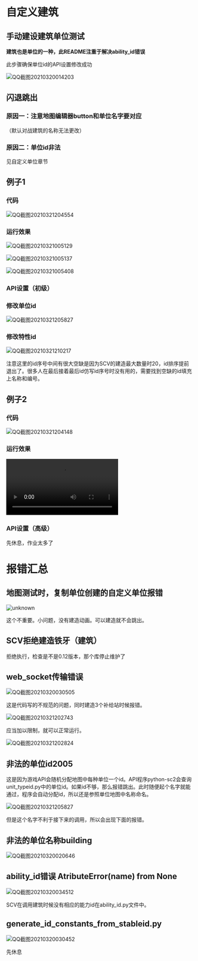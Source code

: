 # 自定义建筑
## 手动建设建筑单位测试
**建筑也是单位的一种，此README注重于解决ability_id错误**

此步骤确保单位id的API设置修改成功

![QQ截图20210320014203](QQ截图20210320014203.png)

## 闪退跳出
### 原因一：**注意地图编辑器button和单位名字要对应**

（默认对战建筑的名称无法更改）
### 原因二：单位id非法

见自定义单位章节

## 例子1
### 代码

![QQ截图20210321204554](QQ截图20210321204554.png)

### 运行效果

![QQ截图20210321005129](QQ截图20210321005129.png)

![QQ截图20210321005137](QQ截图20210321005137.png)

![QQ截图20210321005408](QQ截图20210321005408.png)

### API设置（初级）

### 修改单位id

![QQ截图20210321205827](QQ截图20210321205827.png)
### 修改特性id
![QQ截图20210321210217](QQ截图20210321210217.png)

注意这里的id序号中间有很大空缺是因为SCV的建造最大数量时20，id排序提前退出了。很多人在最后接着最后id仿写id序号时没有用的，需要找到空缺的id填充上名称和编号。

## 例子2
### 代码

![QQ截图20210321204148](QQ截图20210321204148.png)

### 运行效果

<video src="《星际争霸II》 2021-03-21 01-16-18.mp4"></video>

### API设置（高级）
先休息，作业太多了




# 报错汇总

## 地图测试时，复制单位创建的自定义单位报错
![unknown](unknown.png)

这个不重要。小问题，没有建造动画。可以建造就不会跳出。
## SCV拒绝建造铁牙（建筑）
拒绝执行，检查是不是0.12版本，那个库停止维护了

## web_socket传输错误

![QQ截图20210320030505](QQ截图20210320030505.png)

这是代码写的不规范的问题，同时建造3个补给站时候报错。

![QQ截图20210321202743](QQ截图20210321202743.png)

应当加以限制，就可以正常运行。

![QQ截图20210321202824](QQ截图20210321202824.png)

## 非法的单位id2005
这是因为游戏API会随机分配地图中每种单位一个id。API程序python-sc2会查询unit_typeid.py中的单位id。如果id不够，那么报错跳出。此时随便起个名字就能通过，程序会自动分配id，所以还是参照单位地图中名称命名。

![QQ截图20210321205827](QQ截图20210321205827.png)

但是这个名字不利于接下来的调用，所以会出现下面的报错。

## 非法的单位名称building

![QQ截图20210320020646](QQ截图20210320020646.png)

## ability_id错误 AtributeError(name) from None

![QQ截图20210320034512](QQ截图20210320034512.png)

SCV在调用建筑时候没有相应的能力id在ability_id.py文件中。

## generate_id_constants_from_stableid.py

![QQ截图20210320030452](QQ截图20210320030452.png)

先休息